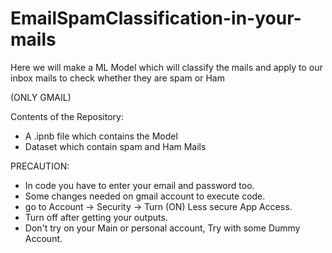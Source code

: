 # EmailSpamClassification-in-your-mails
Here we will make a ML Model which will classify the mails and apply to our inbox mails to check whether they are spam or Ham

(ONLY GMAIL)

Contents of the Repository:
  - A .ipnb file which contains the Model
  - Dataset which contain spam and Ham Mails
 
PRECAUTION:
  - In code you have to enter your email and password too.
  - Some changes needed on gmail account to execute code.
  - go to Account -> Security -> Turn (ON) Less secure App Access.
  - Turn off after getting your outputs.
  - Don't try on your Main or personal account, Try with some Dummy Account.
